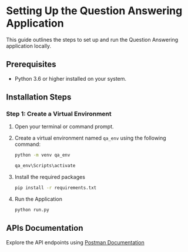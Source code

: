 # Setting Up the Question Answering Application

This guide outlines the steps to set up and run the Question Answering application locally.

## Prerequisites

- Python 3.6 or higher installed on your system.

## Installation Steps

### Step 1: Create a Virtual Environment

1. Open your terminal or command prompt.

2. Create a virtual environment named `qa_env` using the following command:
   ```bash
   python -m venv qa_env

   qa_env\Scripts\activate
   ```
3. Install the required packages
   ```bash
   pip install -r requirements.txt
   ```
4. Run the Application
   ```bash
   python run.py

## APIs Documentation
Explore the API endpoints using [Postman Documentation](https://documenter.getpostman.com/view/16598383/2sA3e1AVHY)
